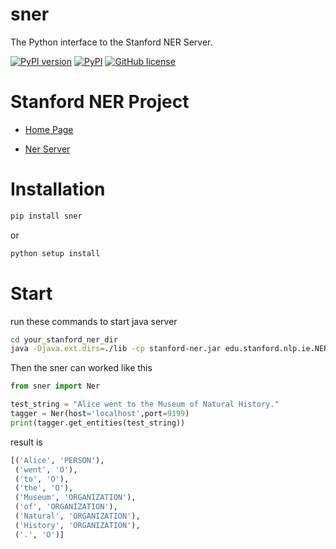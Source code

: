 # sner
The Python interface to the Stanford NER Server.

[![PyPI version](https://badge.fury.io/py/sner.svg)](https://badge.fury.io/py/sner)
[![PyPI](https://img.shields.io/pypi/pyversions/sner.svg)](https://badge.fury.io/py/sner)
[![GitHub license](https://img.shields.io/badge/license-MIT-blue.svg)](https://raw.githubusercontent.com/caihaoyu/sner/master/LICENSE)

# Stanford NER Project

* [Home Page](https://nlp.stanford.edu/software/CRF-NER.shtml)

* [Ner Server](https://nlp.stanford.edu/software/crf-faq.shtml#cc)

# Installation
```bash
pip install sner
```
or

```bash
python setup install
```

# Start

run these commands to start java server

```bash
cd your_stanford_ner_dir
java -Djava.ext.dirs=./lib -cp stanford-ner.jar edu.stanford.nlp.ie.NERServer -port 9199 -loadClassifier ./classifiers/english.all.3class.distsim.crf.ser.gz  -tokenizerFactory edu.stanford.nlp.process.WhitespaceTokenizer -tokenizerOptions tokenizeNLs=false
```
Then the sner can worked like this

```python
from sner import Ner

test_string = "Alice went to the Museum of Natural History."
tagger = Ner(host='localhost',port=9199)
print(tagger.get_entities(test_string))
```
result is

```python
[('Alice', 'PERSON'),
 ('went', 'O'),
 ('to', 'O'),
 ('the', 'O'),
 ('Museum', 'ORGANIZATION'),
 ('of', 'ORGANIZATION'),
 ('Natural', 'ORGANIZATION'),
 ('History', 'ORGANIZATION'),
 ('.', 'O')]

```
